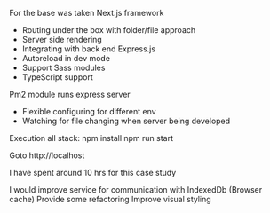 For the base was taken Next.js framework
- Routing under the box with folder/file approach
- Server side rendering
- Integrating with back end Express.js
- Autoreload in dev mode
- Support Sass modules
- TypeScript support

Pm2 module runs express server
- Flexible configuring for different env
- Watching for file changing when server being developed


Execution all stack:
npm install
npm run start

Goto http://localhost

I have spent around 10 hrs for this case study

I would improve service for communication with IndexedDb (Browser cache)
Provide some refactoring
Improve visual styling